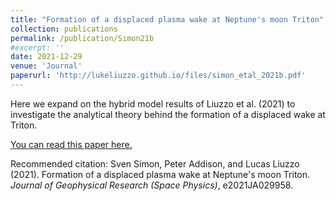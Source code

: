 ```yaml
---
title: "Formation of a displaced plasma wake at Neptune's moon Triton"
collection: publications
permalink: /publication/Simon21b
#excerpt: ''
date: 2021-12-29
venue: 'Journal'
paperurl: 'http://lukeliuzzo.github.io/files/simon_etal_2021b.pdf'
---
```

Here we expand on the hybrid model results of Liuzzo et al. (2021) to investigate the analytical theory behind the formation of a displaced wake at Triton.

[You can read this paper here.](http://lukeliuzzo.github.io/files/Simon_etal_2021b.pdf)

Recommended citation: Sven Simon, Peter Addison, and Lucas Liuzzo (2021). Formation of a displaced plasma wake at Neptune's moon Triton. <i>Journal of Geophysical Research (Space Physics)</i>, e2021JA029958.
